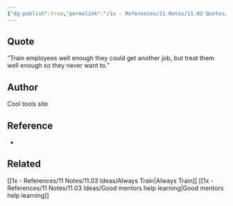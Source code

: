 ```yaml
---
{"dg-publish":true,"permalink":"/1x - References/11 Notes/11.02 Quotes/Train employees well enough to get another job/","title":"Train employees well enough to get another job","noteIcon":"","created":"2022-12-20T00:30:51.000+03:00","updated":"2024-02-14T20:18:36.860+03:00"}
---
```



## Quote
“Train employees well enough they could get another job, but treat them well enough so they never want to.”

## Author
Cool tools site

## Reference
-

## Related
[[1x - References/11 Notes/11.03 Ideas/Always Train\|Always Train]]
[[1x - References/11 Notes/11.03 Ideas/Good mentors help learning\|Good mentors help learning]]